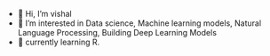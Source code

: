 - 👋 Hi, I’m vishal
- 👀 I’m interested in Data science, Machine learning models, Natural Language Processing, Building Deep Learning Models
- 🌱 currently learning R. 

<!---
vishalsanjeevuni/vishalsanjeevuni is a ✨ special ✨ repository because its `README.md` (this file) appears on your GitHub profile.
You can click the Preview link to take a look at your changes.
--->
